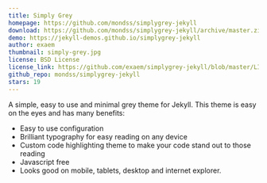 ```yaml
---
title: Simply Grey
homepage: https://github.com/mondss/simplygrey-jekyll
download: https://github.com/mondss/simplygrey-jekyll/archive/master.zip
demo: https://jekyll-demos.github.io/simplygrey-jekyll
author: exaem
thumbnail: simply-grey.jpg
license: BSD License
license_link: https://github.com/exaem/simplygrey-jekyll/blob/master/LICENSE
github_repo: mondss/simplygrey-jekyll
stars: 19
---
```


A simple, easy to use and minimal grey theme for Jekyll. This theme is
easy on the eyes and has many benefits:

* Easy to use configuration
* Brilliant typography for easy reading on any device
* Custom code highlighting theme to make your code stand out to those
  reading
* Javascript free
* Looks good on mobile, tablets, desktop and internet explorer.
